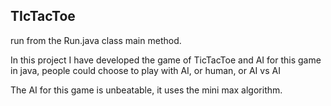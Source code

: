 ## TIcTacToe

run from the Run.java class main method.

In this project I have developed the game of TicTacToe and AI for this game in java, people could choose to play with AI, or human, or AI vs AI

The AI for this game is unbeatable, it uses the mini max algorithm.
